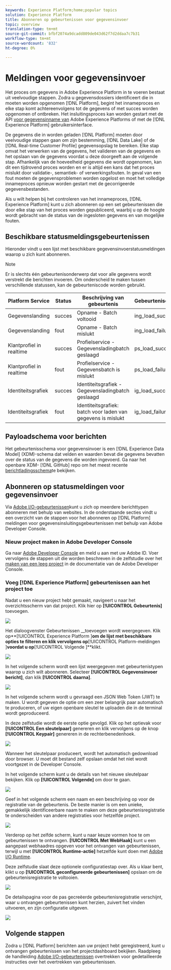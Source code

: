 ```yaml
---
keywords: Experience Platform;home;popular topics
solution: Experience Platform
title: Abonneren op gebeurtenissen voor gegevensinvoer
topic: overview
translation-type: tm+mt
source-git-commit: bfbf2074a9dcadd809de043d62f7d2ddaa7c7b31
workflow-type: tm+mt
source-wordcount: '832'
ht-degree: 0%

---
```



# Meldingen voor gegevensinvoer

Het proces om gegevens in Adobe Experience Platform in te voeren bestaat uit veelvoudige stappen. Zodra u gegevensdossiers identificeert die in moeten worden opgenomen [!DNL Platform], begint het innameproces en elke stap komt achtereenvolgens tot de gegevens of met succes worden opgenomen of ontbreken. Het insluitingsproces kan worden gestart met de API [voor gegevensinname van](https://www.adobe.io/apis/experienceplatform/home/api-reference.html#!acpdr/swagger-specs/ingest-api.yaml) Adobe Experience Platforms of met de [!DNL Experience Platform] gebruikersinterface.

De gegevens die in worden geladen [!DNL Platform] moeten door veelvoudige stappen gaan om zijn bestemming, [!DNL Data Lake] of de [!DNL Real-time Customer Profile] gegevensopslag te bereiken. Elke stap omvat het verwerken van de gegevens, het valideren van de gegevens en het opslaan van de gegevens voordat u deze doorgeeft aan de volgende stap. Afhankelijk van de hoeveelheid gegevens die wordt opgenomen, kan dit een tijdrovend proces worden en er is altijd een kans dat het proces mislukt door validatie-, semantiek- of verwerkingsfouten. In geval van een fout moeten de gegevensproblemen worden opgelost en moet het volledige innameproces opnieuw worden gestart met de gecorrigeerde gegevensbestanden.

Als u wilt helpen bij het controleren van het innameproces, [!DNL Experience Platform] kunt u zich abonneren op een set gebeurtenissen die door elke stap van het proces worden gepubliceerd, waarbij u op de hoogte wordt gebracht van de status van de ingesloten gegevens en van mogelijke fouten.

## Beschikbare statusmeldingsgebeurtenissen

Hieronder vindt u een lijst met beschikbare gegevensinvoerstatusmeldingen waarop u zich kunt abonneren.

>[!NOTE]
>
>Er is slechts één gebeurtenisonderwerp dat voor alle gegevens wordt verstrekt die berichten invoeren. Om onderscheid te maken tussen verschillende statussen, kan de gebeurteniscode worden gebruikt.

| Platform Service | Status | Beschrijving van gebeurtenis | Gebeurteniscode |
| ---------------- | ------ | ----------------- | ---------- |
| Gegevenslanding | succes | Opname - Batch voltooid | ing_load_success |
| Gegevenslanding | fout | Opname - Batch mislukt | ing_load_failure |
| Klantprofiel in realtime | succes | Profielservice - Gegevensladingbatch geslaagd | ps_load_success |
| Klantprofiel in realtime | fout | Profielservice - Gegevensbatch is mislukt | ps_load_failure |
| Identiteitsgrafiek | succes | Identiteitsgrafiek - Gegevensladingbatch geslaagd | ig_load_success |
| Identiteitsgrafiek | fout | Identiteitsgrafiek: batch voor laden van gegevens is mislukt | ig_load_failure |

## Payloadschema voor berichten

Het gebeurtenisschema voor gegevensinvoer is een [!DNL Experience Data Model] (XDM)-schema dat velden en waarden bevat die gegevens bevatten over de status van de gegevens die worden ingevoerd. Ga naar het openbare XDM- [!DNL GitHub] repo om het meest recente [berichtladingsschema](https://github.com/adobe/xdm/blob/master/schemas/common/notifications/ingestion.schema.json)te bekijken.

## Abonneren op statusmeldingen voor gegevensinvoer

Via [Adobe I/O-gebeurtenissen](https://www.adobe.io/apis/experienceplatform/events.html)kunt u zich op meerdere berichttypen abonneren met behulp van websites. In de onderstaande secties vindt u een overzicht van de stappen voor het abonneren op [!DNL Platform] meldingen voor gegevensinsluitingsgebeurtenissen met behulp van Adobe Developer Console.

### Nieuw project maken in Adobe Developer Console

Ga naar [Adobe Developer Console](https://www.adobe.com/go/devs_console_ui) en meld u aan met uw Adobe ID. Voer vervolgens de stappen uit die worden beschreven in de zelfstudie over het [maken van een leeg project](https://www.adobe.io/apis/experienceplatform/console/docs.html#!AdobeDocs/adobeio-console/master/projects-empty.md) in de documentatie van de Adobe Developer Console.

### Voeg [!DNL Experience Platform] gebeurtenissen aan het project toe

Nadat u een nieuw project hebt gemaakt, navigeert u naar het overzichtsscherm van dat project. Klik hier op **[!UICONTROL Gebeurtenis]** toevoegen.

![](../images/quality/subscribe-events/add-event-button.png)

Het dialoogvenster Gebeurtenissen __toevoegen wordt weergegeven. Klik op**[!UICONTROL  Experience Platform ]**om de lijst met beschikbare opties te filteren en klik vervolgens op**[!UICONTROL  Platform-meldingen ]**voordat u op**[!UICONTROL  Volgende ]**klikt.

![](../images/quality/subscribe-events/select-platform-events.png)

In het volgende scherm wordt een lijst weergegeven met gebeurtenistypen waarop u zich wilt abonneren. Selecteer **[!UICONTROL Gegevensinvoer bericht]**, dan klik **[!UICONTROL daarna]**.

![](../images/quality/subscribe-events/choose-event-subscriptions.png)

In het volgende scherm wordt u gevraagd een JSON Web Token (JWT) te maken. U wordt gegeven de optie om een zeer belangrijk paar automatisch te produceren, of uw eigen openbare sleutel te uploaden die in de terminal wordt geproduceerd.

In deze zelfstudie wordt de eerste optie gevolgd. Klik op het optievak voor **[!UICONTROL Een sleutelpaar]** genereren en klik vervolgens op de knop **[!UICONTROL Keypair]** genereren in de rechterbenedenhoek.

![](../images/quality/subscribe-events/generate-keypair.png)

Wanneer het sleutelpaar produceert, wordt het automatisch gedownload door browser. U moet dit bestand zelf opslaan omdat het niet wordt voortgezet in de Developer Console.

In het volgende scherm kunt u de details van het nieuwe sleutelpaar bekijken. Klik op **[!UICONTROL Volgende]** om door te gaan.

![](../images/quality/subscribe-events/keypair-generated.png)

Geef in het volgende scherm een naam en een beschrijving op voor de registratie van de gebeurtenis. De beste manier is om een unieke, gemakkelijk identificeerbare naam te maken om deze gebeurtenisregistratie te onderscheiden van andere registraties voor hetzelfde project.

![](../images/quality/subscribe-events/registration-details.png)

Verderop op het zelfde scherm, kunt u naar keuze vormen hoe te om gebeurtenissen te ontvangen. **[!UICONTROL Met WebHaak]** kunt u een aangepast webhaadres opgeven voor het ontvangen van gebeurtenissen, terwijl u met **[!UICONTROL Runtime-actie]** hetzelfde kunt doen met [Adobe I/O Runtime](https://www.adobe.io/apis/experienceplatform/runtime/docs.html).

Deze zelfstudie slaat deze optionele configuratiestap over. Als u klaar bent, klikt u op **[!UICONTROL geconfigureerde gebeurtenissen]** opslaan om de gebeurtenisregistratie te voltooien.

![](../images/quality/subscribe-events/receive-events.png)

De detailspagina voor de pas gecreëerde gebeurtenisregistratie verschijnt, waar u ontvangen gebeurtenissen kunt herzien, zuivert het vinden uitvoeren, en zijn configuratie uitgeven.

![](../images/quality/subscribe-events/registration-complete.png)

## Volgende stappen

Zodra u [!DNL Platform] berichten aan uw project hebt geregistreerd, kunt u ontvangen gebeurtenissen van het projectdashboard bekijken. Raadpleeg de handleiding [Adobe I/O-gebeurtenissen](https://www.adobe.io/apis/experienceplatform/events/docs.html#!adobedocs/adobeio-events/master/support/tracing.md) overtrekken voor gedetailleerde instructies over het overtrekken van gebeurtenissen.
